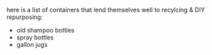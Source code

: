 here is a list of containers that lend themselves well to recylcing & DIY repurposing:
 - old shampoo bottles
 - spray bottles
 - gallon jugs